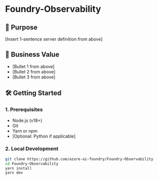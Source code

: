 # Foundry-Observability

## 🚀 Purpose
[Insert 1-sentence server definition from above]

## 💼 Business Value
- [Bullet 1 from above]
- [Bullet 2 from above]
- [Bullet 3 from above]

## 🛠️ Getting Started

### 1. Prerequisites
- Node.js (v18+)
- Git
- Yarn or npm
- [Optional: Python if applicable]

### 2. Local Development
```bash
git clone https://github.com/azure-ai-foundry/Foundry-Observability
cd Foundry-Observability
yarn install
yarn dev
```